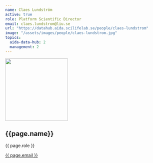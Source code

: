```yaml
---
name: Claes Lundström
active: true
role: Platform Scientific Director
email: claes.lundstrom@liu.se
url: "https://datahub.aida.scilifelab.se/people/claes-lundstrom"
image: "/assets/images/people/claes-lundstrom.jpg"
topics:
  aida-data-hub: 2
  management: 2
---
```

<div class="personContainer">
  <div class="personSub">
  <img  src="{{ page.image }}" alt="" style="width: 200px; cursor: pointer;">
</div>
<div class="personSub">
  <h2>{{page.name}}</h2>
  <p>{{ page.role }}</p>
  <p><a href="{{ page.mailto }}">{{ page.email }}</a></p>
  </div>
</div>
